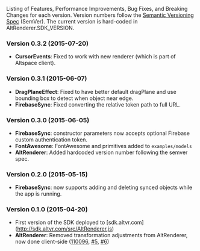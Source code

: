 Listing of Features, Performance Improvements, Bug Fixes, and Breaking Changes for each version. Version numbers follow the [Semantic Versioning Spec](http://semver.org) (SemVer).  The current version is hard-coded in AltRenderer.SDK_VERSION.

### Version 0.3.2 (2015-07-20)
* **CursorEvents**: Fixed to work with new renderer (which is part of Altspace client). 

### Version 0.3.1 (2015-06-07)
* **DragPlaneEffect**: Fixed to have better default dragPlane and use bounding box to detect when object near edge.
* **FirebaseSync**: Fixed converting the relative token path to full URL.

### Version 0.3.0 (2015-06-05)
* **FirebaseSync**: constructor parameters now accepts optional Firebase custom authentication token.
* **FontAwesome**: FontAwesome and primitives added to `examples/models`
* **AltRenderer**: Added hardcoded version number following the semver spec.

### Version 0.2.0 (2015-05-15)
* **FirebaseSync**: now supports adding and deleting synced objects while the app is running. 

### Version 0.1.0 (2015-04-20)
* First version of the SDK deployed to [sdk.altvr.com] (http://sdk.altvr.com/src/AltRenderer.js)
* **AltRenderer**: Removed transformation adjustments from AltRenderer, now done client-side 
([110096](../../commit/110096730d26e48d5d3457d5491c0ffbfa1dc7a9), [#5](../../issues/5), [#6](../../issues/6))


